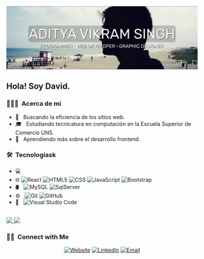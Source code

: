 <img src="https://raw.githubusercontent.com/AVS1508/AVS1508/master/assets/Aditya%20Vikram%20Singh%20Banner.png">

<h2> Hola! Soy David.</h2>

<h3> 👨🏻‍💻 &nbsp;Acerca de mí </h3>

- 🤔 &nbsp; Buscando la eficiencia de los sitios web.
- 🎓 &nbsp; Estudiando tecnicatura en computación en la Escuela Superior de Comercio UNS.
- 🌱 &nbsp; Aprendiendo más sobre el desarrollo frontend.

<h3> 🛠 &nbsp;Tecnologíask</h3>

- 💻 &nbsp;
- 🌐
  ![React](https://img.shields.io/badge/-React-333333?style=flat&logo=react)
  ![HTML5](https://img.shields.io/badge/-HTML5-333333?style=flat&logo=HTML5)
  ![CSS](https://img.shields.io/badge/-CSS-333333?style=flat&logo=CSS3&logoColor=1572B6)
  ![JavaScript](https://img.shields.io/badge/-JavaScript-333333?style=flat&logo=javascript)
  ![Bootstrap](https://img.shields.io/badge/-Bootstrap-333333?style=flat&logo=bootstrap&logoColor=563D7C)
- 🛢 &nbsp;
  ![MySQL](https://img.shields.io/badge/-MySQL-333333?style=flat&logo=mysql)
  ![SqlServer](https://img.shields.io/badge/-MongoDB-333333?style=flat&logo=mongodb)
- ⚙️ &nbsp;
  ![Git](https://img.shields.io/badge/-Git-333333?style=flat&logo=git)
  ![GitHub](https://img.shields.io/badge/-GitHub-333333?style=flat&logo=github)
- 🔧 &nbsp;
  ![Visual Studio Code](https://img.shields.io/badge/-Visual%20Studio%20Code-333333?style=flat&logo=visual-studio-code&logoColor=007ACC)

<br/>

<a href="https://github.com/AVS1508">
  <img height="180em" src="https://github-readme-stats.vercel.app/api?username=DavidBen98&theme=buefy&show_icons=true&hide=contribs" />
  <img height="180em" src="https://github-readme-stats.vercel.app/api/top-langs/?username=AVS1508&theme=buefy&layout=compact" />
</a>

<br/>

<h3> 🤝🏻 &nbsp;Connect with Me </h3>

<p align="center">
<a href="https://www.davidbenedette.com/"><img alt="Website" src="https://img.shields.io/badge/Website-www.adityavsingh.com-blue?style=flat-square&logo=google-chrome"></a>
<a href="https://www.linkedin.com/in/DavidBenedette/"><img alt="LinkedIn" src="https://img.shields.io/badge/LinkedIn-Aditya%20Vikram%20Singh-blue?style=flat-square&logo=linkedin"></a>
<a href="mailto:davidbenedette@gmail.com"><img alt="Email" src="https://img.shields.io/badge/Email-avsingh@umass.edu-blue?style=flat-square&logo=gmail"></a>
</p>
